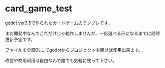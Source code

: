 # card_game_test

godot ver3.5で作られたカードゲームのテンプレです。

まだ開発中なんでこれだけじゃ動作しませんが、一応遊べる形になるまでは随時更新予定です。

ファイルを全部DLしてgodotからプロジェクトを開けば使用出来ます。

改変や商用利用は自由なんで誰でも気軽に使って下さい。
